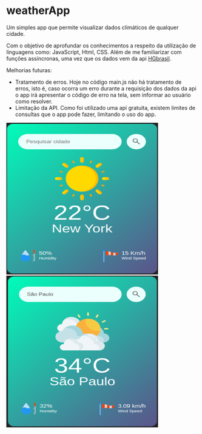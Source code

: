 # weatherApp
Um simples app que permite visualizar dados climáticos de qualquer cidade.

Com o objetivo de aprofundar os conhecimentos a respeito da utilização de linguagens como: JavaScript, Html, CSS.
Além de me familiarizar com funções assíncronas, uma vez que os dados vem da api <a href="https://hgbrasil.com">HGbrasil</a>. 

Melhorias futuras:
 - Tratamento de erros.
     Hoje no código main.js não há tratamento de erros, isto é, caso ocorra um erro durante a requisição dos dados da api o app irá apresentar o código de erro na tela, sem informar ao usuário como resolver.
 - Limitação da API.
     Como foi utilizado uma api gratuita, existem limites de consultas que o app pode fazer, limitando o uso do app.

<img src="/screenshots/1.png" alt="Tela ao abrir o app" width="400" height="400"/> <img src="/screenshots/2.png" alt="Tela ao inserir o nome da cidade" width="400" height="400"/>
